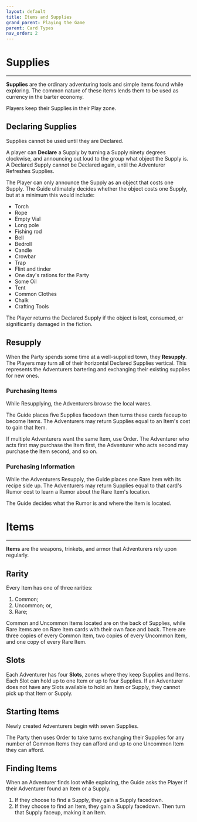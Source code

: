 ```yaml
---
layout: default
title: Items and Supplies
grand_parent: Playing the Game
parent: Card Types
nav_order: 2
---
```


# Supplies

---

**Supplies** are the ordinary adventuring tools and simple items found while exploring. The common nature of these items lends them to be used as currency in the barter economy. 

Players keep their Supplies in their Play zone.

## Declaring Supplies

Supplies cannot be used until they are Declared.

A player can **Declare** a Supply by turning a Supply ninety degrees clockwise, and announcing out loud to the group what object the Supply is. A Declared Supply cannot be Declared again, until the Adventurer Refreshes Supplies. 

The Player can only announce the Supply as an object that costs one Supply. The Guide ultimately decides whether the object costs one Supply, but at a minimum this would include:
- Torch
- Rope
- Empty Vial
- Long pole
- Fishing rod
- Bell
- Bedroll
- Candle
- Crowbar
- Trap
- Flint and tinder
- One day's rations for the Party
- Some Oil
- Tent
- Common Clothes
- Chalk
- Crafting Tools

The Player returns the Declared Supply if the object is lost, consumed, or significantly damaged in the fiction. 

## Resupply

When the Party spends some time at a well-supplied town, they **Resupply**. The Players may turn all of their horizontal Declared Supplies vertical. This represents the Adventurers bartering and exchanging their existing supplies for new ones. 

### Purchasing Items

While Resupplying, the Adventurers browse the local wares. 

The Guide places five Supplies facedown then turns these cards faceup to become Items. The Adventurers may return Supplies equal to an Item's cost to gain that Item. 

If multiple Adventurers want the same Item, use Order. The Adventurer who acts first may purchase the Item first, the Adventurer who acts second may purchase the Item second, and so on. 

### Purchasing Information

While the Adventurers Resupply, the Guide places one Rare Item with its recipe side up. The Adventurers may return Supplies equal to that card's Rumor cost to learn a Rumor about the Rare Item's location. 

The Guide decides what the Rumor is and where the Item is located.

# Items

---

**Items** are the weapons, trinkets, and armor that Adventurers rely upon regularly. 

## Rarity

Every Item has one of three rarities: 
1. Common;
2. Uncommon; or,
3. Rare;

Common and Uncommon Items located are on the back of Supplies, while Rare Items are on Rare Item cards with their own face and back. There are three copies of every Common Item, two copies of every Uncommon Item, and one copy of every Rare Item.

## Slots

Each Adventurer has four **Slots**, zones where they keep Supplies and Items. Each Slot can hold up to one Item or up to four Supplies. If an Adventurer does not have any Slots available to hold an Item or Supply, they cannot pick up that Item or Supply.

## Starting Items

Newly created Adventurers begin with seven Supplies. 

The Party then uses Order to take turns exchanging their Supplies for any number of Common Items they can afford and up to one Uncommon Item they can afford.  

## Finding Items 

When an Adventurer finds loot while exploring, the Guide asks the Player if their Adventurer found an Item or a Supply.

1. If they choose to find a Supply, they gain a Supply facedown. 
2. If they choose to find an Item, they gain a Supply facedown. Then turn that Supply faceup, making it an Item.

<!-- 

## Rumors

To be added

## Crafting

To be added

-->